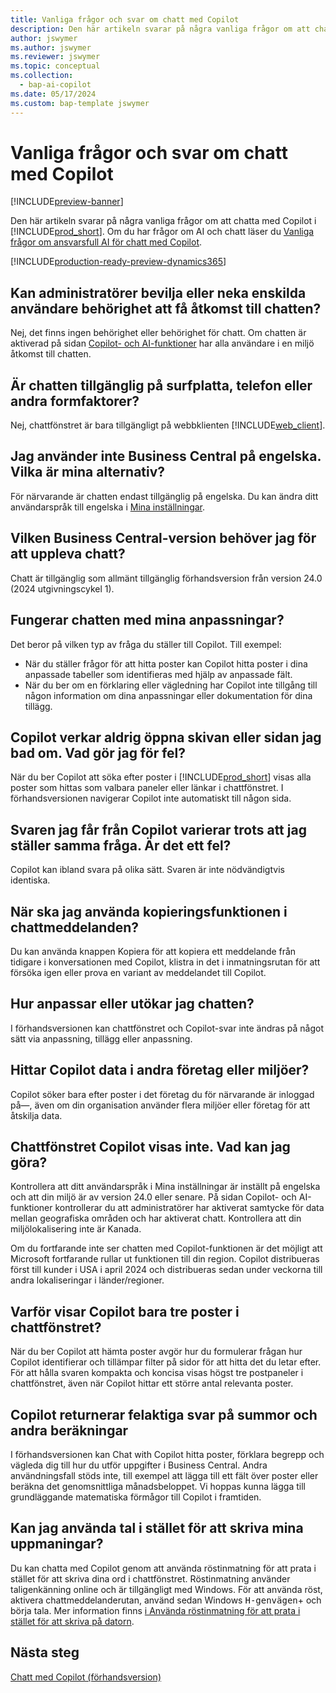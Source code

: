 ```yaml
---
title: Vanliga frågor och svar om chatt med Copilot
description: Den här artikeln svarar på några vanliga frågor om att chatta med Copilot i Business Central.
author: jswymer
ms.author: jswymer
ms.reviewer: jswymer
ms.topic: conceptual
ms.collection:
  - bap-ai-copilot
ms.date: 05/17/2024
ms.custom: bap-template jswymer
---
```

# <a name="chat-with-copilot-faq"></a>Vanliga frågor och svar om chatt med Copilot

[!INCLUDE[preview-banner](includes/preview-banner.md)]

Den här artikeln svarar på några vanliga frågor om att chatta med Copilot i [!INCLUDE[prod_short](includes/prod_short.md)]. Om du har frågor om AI och chatt läser du [Vanliga frågor om ansvarsfull AI för chatt med Copilot](faqs-chat-with-copilot.md).

[!INCLUDE[production-ready-preview-dynamics365](includes/production-ready-preview-dynamics365.md)]

## <a name="can-admins-grant-or-deny-permission-to-individual-users-to-get-access-to-chat"></a>Kan administratörer bevilja eller neka enskilda användare behörighet att få åtkomst till chatten?

Nej, det finns ingen behörighet eller behörighet för chatt. Om chatten är aktiverad på sidan [Copilot- och AI-funktioner](enable-ai.md) har alla användare i en miljö åtkomst till chatten.
 
## <a name="is-chat-available-on-tablet-phone-or-other-form-factors"></a>Är chatten tillgänglig på surfplatta, telefon eller andra formfaktorer?

Nej, chattfönstret är bara tillgängligt på webbklienten [!INCLUDE[web_client](includes/web_client.md)].

## <a name="i-dont-use-business-central-in-english-what-are-my-options"></a>Jag använder inte Business Central på engelska. Vilka är mina alternativ?

För närvarande är chatten endast tillgänglig på engelska. Du kan ändra ditt användarspråk till engelska i [Mina inställningar](ui-change-basic-settings.md#language).

## <a name="which-business-central-version-do-i-need-to-experience-chat"></a>Vilken Business Central-version behöver jag för att uppleva chatt?

Chatt är tillgänglig som allmänt tillgänglig förhandsversion från version 24.0 (2024 utgivningscykel 1).

## <a name="does-chat-work-with-my-customizations"></a>Fungerar chatten med mina anpassningar?

Det beror på vilken typ av fråga du ställer till Copilot. Till exempel:

- När du ställer frågor för att hitta poster kan Copilot hitta poster i dina anpassade tabeller som identifieras med hjälp av anpassade fält.
- När du ber om en förklaring eller vägledning har Copilot inte tillgång till någon information om dina anpassningar eller dokumentation för dina tillägg.

## <a name="copilot-never-seems-to-open-the-record-or-page-i-asked-for-what-am-i-doing-wrong"></a>Copilot verkar aldrig öppna skivan eller sidan jag bad om. Vad gör jag för fel?

När du ber Copilot att söka efter poster i [!INCLUDE[prod_short](includes/prod_short.md)] visas alla poster som hittas som valbara paneler eller länkar i chattfönstret. I förhandsversionen navigerar Copilot inte automatiskt till någon sida.

## <a name="the-answers-i-get-from-copilot-vary-even-though-i-ask-the-same-question-is-it-a-bug"></a>Svaren jag får från Copilot varierar trots att jag ställer samma fråga. Är det ett fel?

Copilot kan ibland svara på olika sätt. Svaren är inte nödvändigtvis identiska.

## <a name="when-should-i-use-the-copy-function-on-chat-messages"></a>När ska jag använda kopieringsfunktionen i chattmeddelanden?

Du kan använda knappen Kopiera för att kopiera ett meddelande från tidigare i konversationen med Copilot, klistra in det i inmatningsrutan för att försöka igen eller prova en variant av meddelandet till Copilot.

## <a name="how-do-i-customize-or-extend-chat"></a>Hur anpassar eller utökar jag chatten?

I förhandsversionen kan chattfönstret och Copilot-svar inte ändras på något sätt via anpassning, tillägg eller anpassning.

## <a name="does-copilot-find-data-in-other-companies-or-environments"></a>Hittar Copilot data i andra företag eller miljöer?

Copilot söker bara efter poster i det företag du för närvarande är inloggad på&mdash;, även om din organisation använder flera miljöer eller företag för att åtskilja data.

## <a name="the-copilot-chat-pane-doesnt-show-what-can-i-do"></a>Chattfönstret Copilot visas inte. Vad kan jag göra?

Kontrollera att ditt användarspråk i Mina inställningar är inställt på engelska och att din miljö är av version 24.0 eller senare. På sidan Copilot- och AI-funktioner kontrollerar du att administratörer har aktiverat samtycke för data mellan geografiska områden och har aktiverat chatt. Kontrollera att din miljölokalisering inte är Kanada.

Om du fortfarande inte ser chatten med Copilot-funktionen är det möjligt att Microsoft fortfarande rullar ut funktionen till din region. Copilot distribueras först till kunder i USA i april 2024 och distribueras sedan under veckorna till andra lokaliseringar i länder/regioner.

## <a name="why-does-copilot-only-show-three-records-in-the-chat-pane"></a>Varför visar Copilot bara tre poster i chattfönstret?

När du ber Copilot att hämta poster avgör hur du formulerar frågan hur Copilot identifierar och tillämpar filter på sidor för att hitta det du letar efter. För att hålla svaren kompakta och koncisa visas högst tre postpaneler i chattfönstret, även när Copilot hittar ett större antal relevanta poster.

## <a name="copilot-returns-incorrect-answers-to-totals-and-other-calculations"></a>Copilot returnerar felaktiga svar på summor och andra beräkningar

I förhandsversionen kan Chat with Copilot hitta poster, förklara begrepp och vägleda dig till hur du utför uppgifter i Business Central. Andra användningsfall stöds inte, till exempel att lägga till ett fält över poster eller beräkna det genomsnittliga månadsbeloppet. Vi hoppas kunna lägga till grundläggande matematiska förmågor till Copilot i framtiden.

## <a name="can-i-use-speech-instead-of-typing-my-prompts"></a>Kan jag använda tal i stället för att skriva mina uppmaningar?

Du kan chatta med Copilot genom att använda röstinmatning för att prata i stället för att skriva dina ord i chattfönstret. Röstinmatning använder taligenkänning online och är tillgängligt med Windows. För att använda röst, aktivera chattmeddelanderutan, använd sedan Windows <kbd>H-genvägen</kbd>+<kbd></kbd> och börja tala. Mer information finns [i Använda röstinmatning för att prata i stället för att skriva på datorn](https://support.microsoft.com/windows/use-voice-typing-to-talk-instead-of-type-on-your-pc-fec94565-c4bd-329d-e59a-af033fa5689f).

## <a name="next-steps"></a>Nästa steg

[Chatt med Copilot (förhandsversion)](chat-with-copilot.md)

